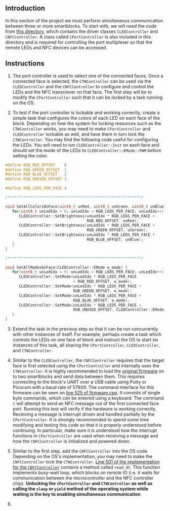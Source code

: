 ## Introduction
In this section of the project we must perform simultaneous communication between three or more smartblocks. To start with, we will need the code from [this directory](../code/block-peripheral-controllers), which contains the driver classes `CLEDController` and `CNFCController`. A class called `CPortController` is also included in this directory and is required for controlling the port multiplexer so that the remote LEDs and NFC devices can be accessed.

## Instructions
1. The port controller is used to select one of the connected faces. Once a connected face is selected, the `CTWController` can be used via the `CLEDController` and the `CNFCController` to configure and control the LEDs and the NFC transciever on that face. The first step will be to modify the `CPortController` such that it can be _locked_ by a task running on the OS.

2. To test if the port controller is lockable and working correctly, create a simple task that configures the colors of each LED on each face of the block. Depending on how the system for locking resources such as the `CTWController` works, you may need to make `CPortController` and `CLEDController` lockable as well, and have them in turn lock the `CTWController`. You may find the following code useful for configuring the LEDs. You will need to run `CLEDController::Init` on each face and should set the mode of the LEDs to `CLEDController::EMode::PWM` before setting the color.

```c++
#define RGB_RED_OFFSET    0
#define RGB_GREEN_OFFSET  1
#define RGB_BLUE_OFFSET   2
#define RGB_UNUSED_OFFSET 3

#define RGB_LEDS_PER_FACE 4

/***********************************************************/

void SetAllColorsOnFace(uint8_t unRed, uint8_t unGreen, uint8_t unBlue) {
   for(uint8_t unLedIdx = 0; unLedIdx < RGB_LEDS_PER_FACE; unLedIdx++) {
      CLEDController::SetBrightness(unLedIdx * RGB_LEDS_PER_FACE +
                                    RGB_RED_OFFSET, unRed);
      CLEDController::SetBrightness(unLedIdx * RGB_LEDS_PER_FACE +
                                    RGB_GREEN_OFFSET, unGreen);
      CLEDController::SetBrightness(unLedIdx * RGB_LEDS_PER_FACE +
                                    RGB_BLUE_OFFSET, unBlue);
   }
}

/***********************************************************/

void SetAllModesOnFace(CLEDController::EMode e_mode) {
   for(uint8_t unLedIdx = 0; unLedIdx < RGB_LEDS_PER_FACE; unLedIdx++) {
      CLEDController::SetMode(unLedIdx * RGB_LEDS_PER_FACE 
                              + RGB_RED_OFFSET, e_mode);
      CLEDController::SetMode(unLedIdx * RGB_LEDS_PER_FACE +
                              RGB_GREEN_OFFSET, e_mode);
      CLEDController::SetMode(unLedIdx * RGB_LEDS_PER_FACE +
                              RGB_BLUE_OFFSET, e_mode);
      CLEDController::SetMode(unLedIdx * RGB_LEDS_PER_FACE +
                              RGB_UNUSED_OFFSET, CLEDController::EMode::OFF);
   }
}

```

3. Extend the task in the previous step so that it can be run concurrently with other instances of itself. For example, perhaps create a task which controls the LEDs on one face of block and instruct the OS to start six instances of this task, all sharing the `CPortController`, `CLEDController`, and `CTWController`.

4. Similar to the `CLEDController`, the `CNFCController` requires that the target face is first selected using the `CPortController` and internally uses the `CTWController`. It is highly recommended to load the [original firmware](https://github.com/allsey87/smartblock-bsp) on to two smartblocks and send data between them. This requires connecting to the block's UART over a USB cable using Putty or Picocom with a baud rate of 57600. The command interface for this firmware can be seen on [line 525 of firmware.cpp](https://github.com/allsey87/smartblock-bsp/blob/master/firmware/source/firmware.cpp#L525). It consists of single byte commands, which can be entered using a keyboard. The command `t` will attempt to send an NFC message out of the first connected face port. Running this test will verify if the hardware is working correctly. Receiving a message is interrupt driven and handled partially by the `CPortController`. It is strongly recommended to spend some time modifying and testing this code so that it is properly understood before continuing. In particular, make sure it is understood how the interrupt functions in `CPortController` are used when receiving a message and how the `CNFCController` is initialized and powered down.

5. Similar to the first step, add the `CNFCController` into the OS code. Depending on the OS's implementation, you may need to make the `CNFCController` lock the `CTWController`. [Line 501 of the implementation for the `CNFCController`](../code/block-peripheral-controllers/nfc_controller.cpp#L501) contains a method called `read_dt`. This function implements busy-wait loop, which blocks on remote IO (i.e. it waits for communication between the microcontroller and the NFC controller chip). **Unlocking the `CPortController` and `CTWController` as well as calling the `sleep` or `yield` method of the operating system while waiting is the key to enabling simultaneous communication**.

6.

